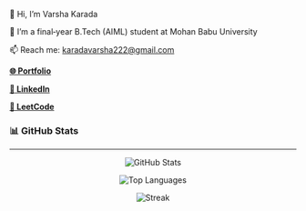 


<div align="left">
<p>👋 Hi, I’m Varsha Karada</p>
<p>🌱 I’m a final‑year B.Tech (AIML) student at Mohan Babu University</p>
<p>📫 Reach me: <a href="mailto:karadavarsha222@gmail.com">karadavarsha222@gmail.com</a></p>
<p><a href="https://portfolio-mgvm.vercel.app/"><strong>🌐 Portfolio</strong></a></p>
<p><a href="https://www.linkedin.com/in/varsha-karada"><strong>👤 LinkedIn</strong></a></p>
<p><a href="https://leetcode.com/u/KPavani9/"><strong>🎯 LeetCode</strong></a></p>
</div>

  



### 📊 GitHub Stats 
---
<p align="center">
<!-- [![GitHub stats](https://github-readme-stats.vercel.app/api?username=VARSHA-442&show_icons=true&theme=radical)](https://github.com/anuraghazra/github-readme-stats)   -->
<!-- <img src="https://github-readme-stats.vercel.app/api?username=VARSHA-442&show_icons=true&theme=radical" alt="GitHub Stats"/> -->
<img src="https://github-readme-stats.vercel.app/api?username=VARSHA-442&show_icons=true&theme=onedark" alt="GitHub Stats"/>
</p>


<p align="center">
<!-- [![Top languages](https://github-readme-stats.vercel.app/api/top-langs/?username=VARSHA-442&layout=compact&theme=radical)](https://github.com/anuraghazra/github-readme-stats)  -->
<!-- <img src="https://github-readme-stats.vercel.app/api/top-langs/?username=VARSHA-442&layout=compact&theme=radical" alt="Top Languages"/> -->
<img src="https://github-readme-stats.vercel.app/api/top-langs/?username=VARSHA-442&layout=compact&theme=onedark" alt="Top Languages"/>

</p>


<p align="center">
<!-- ![GitHub Streak](https://github-readme-streak-stats.herokuapp.com/?user=VARSHA-442&theme=radical)    -->
<!-- <img src="https://github-readme-streak-stats.herokuapp.com/?user=VARSHA-442&theme=radical" alt="Streak"/>
</p> -->
<p align="center">
<img src="https://github-readme-streak-stats.herokuapp.com/?user=VARSHA-442&theme=onedark" alt="Streak"/>
</p>








